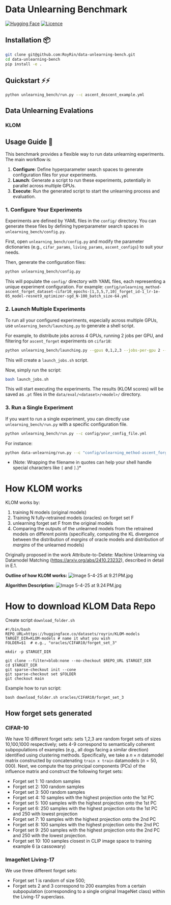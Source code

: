 # Data Unlearning Benchmark

[![Hugging Face](https://img.shields.io/badge/%F0%9F%A4%97%20Hugging%20Face-Dataset-yellow?style=for-the-badge)](https://huggingface.co/datasets/royrin/KLOM-models/tree/main) [![Licence](https://img.shields.io/badge/MIT_License-lightgreen?style=for-the-badge)](./LICENSE)

## Installation 📦
```bash
git clone git@github.com:RoyRin/data-unlearning-bench.git
cd data-unlearning-bench
pip install -e .
```

## Quickstart ⚡️⚡️
```bash
python unlearning_bench/run.py --c ascent_descent_example.yml
```


## Data Unlearning Evalations

### KLOM 



## Usage Guide 🚀

This benchmark provides a flexible way to run data unlearning experiments. The main workflow is:

1.  **Configure**: Define hyperparameter search spaces to generate configuration files for your experiments.
2.  **Launch**: Generate a script to run these experiments, potentially in parallel across multiple GPUs.
3.  **Execute**: Run the generated script to start the unlearning process and evaluation.




### 1. Configure Your Experiments

Experiments are defined by YAML files in the `config/` directory. You can generate these files by defining hyperparameter search spaces in `unlearning_bench/config.py`.

First, open `unlearning_bench/config.py` and modify the parameter dictionaries (e.g., `cifar_params`, `living_params`, `ascent_configs`) to suit your needs.

Then, generate the configuration files:
```bash
python unlearning_bench/config.py
```
This will populate the `config/` directory with YAML files, each representing a unique experiment configuration. For example:
`config/unlearning_method-ascent_forget_dataset-cifar10_epochs-[1,3,5,7,10]_forget_id-1_lr-1e-05_model-resnet9_optimizer-sgd_N-100_batch_size-64.yml`

### 2. Launch Multiple Experiments

To run all your configured experiments, especially across multiple GPUs, use `unlearning_bench/launching.py` to generate a shell script.

For example, to distribute jobs across 4 GPUs, running 2 jobs per GPU, and filtering for `ascent_forget` experiments on `cifar10`:

```bash
python unlearning_bench/launching.py --gpus 0,1,2,3 --jobs-per-gpu 2 --filters ascent_forget,cifar10
```
This will create a `launch_jobs.sh` script.

Now, simply run the script:
```bash
bash launch_jobs.sh
```
This will start executing the experiments. The results (KLOM scores) will be saved as `.pt` files in the `data/eval/<dataset>/<model>/` directory.

### 3. Run a Single Experiment

If you want to run a single experiment, you can directly use `unlearning_bench/run.py` with a specific configuration file.

```bash
python unlearning_bench/run.py --c config/your_config_file.yml
```

For instance:
```bash
python data-unlearning/run.py --c "config/unlearning_method-ascent_forget_dataset-cifar10_epochs-[1,3,5,7,10]_forget_id-1_lr-1e-05_model-resnet9_optimizer-sgd_N-100_batch_size-64.yml"
```

* (Note: Wrapping the filename in quotes can help your shell handle special characters like `[` and `]`.)*

# How KLOM works

KLOM works by:
1. training N models (original models)
2. Training N fully-retrained models (oracles) on forget set F
3. unlearning forget set F from the original models
4. Comparing the outputs of the unlearned models from the retrained models on different points
  (specifically, computing the KL divergence between the distribution of _margins_ of oracle models and distribution of _margins_ of the unlearned models)

Originally proposed in the work Attribute-to-Delete: Machine Unlearning via Datamodel Matching (https://arxiv.org/abs/2410.23232), described in detail in E.1.

**Outline of how KLOM works:**
![Image 5-4-25 at 9.21 PM.jpg](https://cdn-uploads.huggingface.co/production/uploads/6625510c9277b825c8c71418/RcbE1ucGOYgTnoRJmSKa4.jpeg)


**Algorithm Description:**
![Image 5-4-25 at 9.24 PM.jpg](https://cdn-uploads.huggingface.co/production/uploads/6625510c9277b825c8c71418/N3vJmc6rfQ5MLMjXSCIGZ.jpeg)

# How to download KLOM Data Repo

Create script `download_folder.sh`
```
#!/bin/bash
REPO_URL=https://huggingface.co/datasets/royrin/KLOM-models
TARGET_DIR=KLOM-models # name it what you wish
FOLDER=$1  # e.g., "oracles/CIFAR10/forget_set_3"

mkdir -p $TARGET_DIR

git clone --filter=blob:none --no-checkout $REPO_URL $TARGET_DIR
cd $TARGET_DIR
git sparse-checkout init --cone
git sparse-checkout set $FOLDER
git checkout main
```
 
Example how to run script:
```
bash download_folder.sh oracles/CIFAR10/forget_set_3
```

## How forget sets generated

### CIFAR-10

We have 10 different forget sets: sets 1,2,3 are random forget sets of sizes 10,100,1000 respectively; sets 4-9 correspond to semantically coherent subpopulations of examples (e.g., all dogs facing a similar direction) identified using clustering methods. 
Specifically, we take a $n \times n$ datamodel matrix constructed by concatenating ``train x train`` datamodels ($n=50,000$). Next, we compute the top principal components (PCs) of the influence matrix and construct the following forget sets:
* Forget set 1: 10 random samples
* Forget set 2: 100 random samples
* Forget set 3: 500 random samples
* Forget set 4: 10 samples with the highest projection onto the 1st PC
* Forget set 5: 100 samples with the highest projection onto the 1st PC
* Forget set 6: 250 samples with the highest projection onto the 1st PC and 250 with lowest projection
* Forget set 7: 10 samples with the highest projection onto the 2nd PC
* Forget set 8: 100 samples with the highest projection onto the 2nd PC
* Forget set 9: 250 samples with the highest projection onto the 2nd PC and 250 with the lowest projection.
* Forget set 10: 100 samples closest in CLIP image space to training example 6 (a cassowary)

### ImageNet Living-17
We use three different forget sets: 
* Forget set 1 is random of size 500;
* Forget sets 2 and 3 correspond to 200 examples from a certain subpopulation (corresponding to a single original ImageNet class) within the Living-17 superclass.


